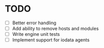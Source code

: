 # TODO
- [ ] Better error handling
- [ ] Add ability to remove hosts and modules
- [ ] Write engine unit tests
- [ ] Implement support for iodata agents
